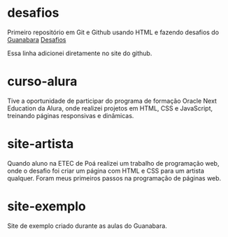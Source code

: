 # desafios

Primeiro repositório em Git e Github usando HTML e fazendo desafios do [Guanabara](https://www.youtube.com/watch?v=zHKHMmEG9vE&list=PLHz_AreHm4dkcVCk2Bn_fdVQ81Fkrh6WT&pp=iAQB)
[Desafios](https://github.com/gustavoguanabara/html-css/tree/master/desafios)

Essa linha adicionei diretamente no site do github.

# curso-alura

Tive a oportunidade de participar do programa de formação Oracle Next Education da Alura, onde realizei projetos em HTML, CSS e JavaScript, treinando páginas responsivas e dinâmicas.

# site-artista

Quando aluno na ETEC de Poá realizei um trabalho de programação web, onde o desafio foi criar um página com HTML e CSS para um artista qualquer. Foram meus primeiros passos na programação de páginas web.

# site-exemplo

Site de exemplo criado durante as aulas do Guanabara.
